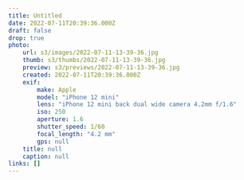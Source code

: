 ```yaml
---
title: Untitled
date: 2022-07-11T20:39:36.000Z
draft: false
drop: true
photo:
    url: s3/images/2022-07-11-13-39-36.jpg
    thumb: s3/thumbs/2022-07-11-13-39-36.jpg
    preview: s3/previews/2022-07-11-13-39-36.jpg
    created: 2022-07-11T20:39:36.000Z
    exif:
        make: Apple
        model: "iPhone 12 mini"
        lens: "iPhone 12 mini back dual wide camera 4.2mm f/1.6"
        iso: 250
        aperture: 1.6
        shutter_speed: 1/60
        focal_length: "4.2 mm"
        gps: null
    title: null
    caption: null
links: []
---
```

